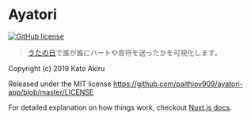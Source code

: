 # Ayatori

[![GitHub license](https://img.shields.io/github/license/paithiov909/ayatori-app.svg)](https://github.com/paithiov909/ayatori-app/blob/master/LICENSE)

> [うたの日](http://utanohi.everyday.jp/)で誰が誰にハートや音符を送ったかを可視化します。

Copyright (c) 2019 Kato Akiru

Released under the MIT license https://github.com/paithiov909/ayatori-app/blob/master/LICENSE

For detailed explanation on how things work, checkout [Nuxt.js docs](https://nuxtjs.org).

